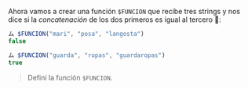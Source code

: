Ahora vamos a crear una función `$FUNCION` que recibe tres strings y nos dice si la _concatenación_ de los dos primeros es igual al tercero :thinking::

``` javascript
ム $FUNCION("mari", "posa", "langosta")
false

ム $FUNCION("guarda", "ropas", "guardaropas")
true
```

> Definí la función `$FUNCION`.
